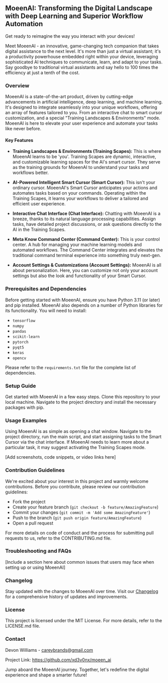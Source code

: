 ## MoeenAI: Transforming the Digital Landscape with Deep Learning and Superior Workflow Automation

Get ready to reimagine the way you interact with your devices!

Meet MoeenAI - an innovative, game-changing tech companion that takes digital assistance to the next level.
It's more than just a virtual assistant; it's a productivity powerhouse embedded right within your device, 
leveraging sophisticated AI techniques to communicate, learn, and adapt to your tasks. Say goodbye to
traditional virtual assistants and say hello to 100 times the efficiency at just a tenth of the cost.

### Overview

MoeenAI is a state-of-the-art product, driven by cutting-edge advancements in artificial intelligence, deep learning, and machine learning.
It's designed to integrate seamlessly into your unique workflows, offering an array of features tailored to you. 
From an interactive chat to smart cursor customization, and a special "Training Landscapes & Environments" mode.
MoeenAI is here to elevate your user experience and automate your tasks like never before.

#### Key Features

* **Training Landscapes & Environments (Training Scapes):** This is where MoeenAI learns to be 'you'. Training Scapes are dynamic,
interactive, and customizable learning spaces for the AI's smart cursor. They serve as the training grounds for MoeenAI to understand
your tasks and workflows better.

* **AI-Powered Intelligent Smart Cursor (Smart Cursor):** This isn't your ordinary cursor. MoeenAI's Smart Cursor anticipates your
actions and automates tasks based on your commands. Operating within the Training Scapes, it learns your workflows to deliver a tailored
and efficient user experience.

* **Interactive Chat Interface (Chat Interface):** Chatting with MoeenAI is a breeze, thanks to its natural language processing capabilities.
Assign tasks, have detailed project discussions, or ask questions directly to the AI in the Training Scapes.

* **Meta Know Command Center (Command Center):** This is your control center. A hub for managing your machine learning models and automated workflows.
The Command Center integrates and elevates the traditional command terminal experience into something truly next-gen.

* **Account Settings & Customizations (Account Settings):** MoeenAI is all about personalization. Here, you can customize not only your account settings
but also the look and functionality of your Smart Cursor.

### Prerequisites and Dependencies

Before getting started with MoeenAI, ensure you have Python 3.11 (or later) and pip installed. MoeenAI also depends on a number of Python libraries for its functionality. You will need to install:

- `tensorflow`
- `numpy`
- `pandas`
- `scikit-learn`
- `pytorch`
- `pyqt5`
- `keras`
- `opencv`

Please refer to the `requirements.txt` file for the complete list of dependencies.

### Setup Guide

Get started with MoeenAI in a few easy steps. Clone this repository to your local machine. Navigate to
the project directory and install the necessary packages with pip.

### Usage Examples

Using MoeenAI is as simple as opening a chat window. Navigate to the project directory, run the main script, and start assigning tasks to the
Smart Cursor via the chat interface. If MoeenAI needs to learn more about a particular task, it may suggest activating the Training Scapes mode.

[Add screenshots, code snippets, or video links here]

### Contribution Guidelines

We're excited about your interest in this project and warmly welcome contributions. Before you contribute, please review our contribution guidelines:

- Fork the project
- Create your feature branch (`git checkout -b feature/AmazingFeature`)
- Commit your changes (`git commit -m 'Add some AmazingFeature'`)
- Push to the branch (`git push origin feature/AmazingFeature`)
- Open a pull request

For more details on code of conduct and the process for submitting pull requests to us, refer to the CONTRIBUTING.md file.

### Troubleshooting and FAQs

[Include a section here about common issues that users may face when setting up or using MoeenAI]

### Changelog

Stay updated with the changes to MoeenAI over time. Visit our [Changelog](LINK_TO_CHANGELOG.md) for a comprehensive history of updates and improvements.

### License

This project is licensed under the MIT License. For more details, refer to the LICENSE.md file.

### Contact

Devon Williams - careybrands@gmail.com

Project Link: https://github.com/xd3v0nx/moeen_ai

Jump aboard the MoeenAI journey. Together, let's redefine the digital experience and shape a smarter future!
